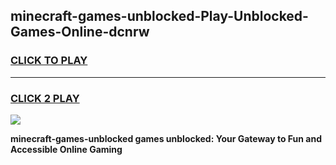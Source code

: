 
## minecraft-games-unblocked-Play-Unblocked-Games-Online-dcnrw
<h3>
<a href="https://premium76.site?title=minecraft-games-unblocked&ref=25A">CLICK TO PLAY</a></h3>
<hr>

<h3>
<a href="https://premium76.site?title=minecraft-games-unblocked&ref=25A">CLICK 2 PLAY</a>
  
</h3>

<a href="https://premium76.site?title=minecraft-games-unblocked&ref=25A"><img src="https://clearcache.store/games.png"></a>


**minecraft-games-unblocked games unblocked: Your Gateway to Fun and Accessible Online Gaming**
